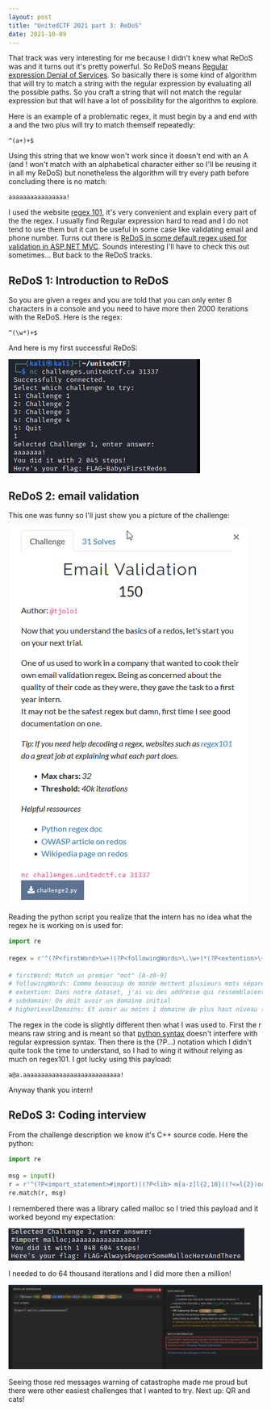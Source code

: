 ```yaml
---
layout: post
title: "UnitedCTF 2021 part 3: ReDoS"
date: 2021-10-09
---
```


That track was very interesting for me because I didn't knew what ReDoS was and it turns out it's pretty powerful. So ReDoS means [Regular expression Denial of Services](https://owasp.org/www-community/attacks/Regular_expression_Denial_of_Service_-_ReDoS). So basically there is some kind of algorithm that will try to match a string with the regular expression by evaluating all the possible paths. So you craft a string that will not match the regular expression but that will have a lot of possibility for the algorithm to explore. 

Here is an example of a problematic regex, it must begin by a and end with a and the two plus will try to match themself repeatedly:
````
^(a+)+$
````
Using this string that we know won't work since it doesn't end with an A (and ! won't match with an alphabetical character either so I'll be reusing it in all my ReDoS) but nonetheless the algorithm will try every path before concluding there is no match:
````
aaaaaaaaaaaaaaaa!
````
I used the website [regex 101](https://regex101.com/), it's very convenient and explain every part of the the regex. I usually find Regular expression hard to read and I do not tend to use them but it can be useful in some case like validating email and phone number. Turns out there is [ReDoS in some default regex used for validation in ASP.NET MVC](http://blog.malerisch.net/2015/09/net-mvc-redos-denial-of-service-vulnerability-cve-2015-2526.html). Sounds interesting I'll have to check this out sometimes... But back to the ReDoS tracks.

## ReDoS 1: Introduction to ReDoS

So you are given a regex and you are told that you can only enter 8 characters in a console and you need to have more then 2000 iterations with the ReDoS. Here is the regex:
````
^(\w*)+$
````
And here is my first successful ReDoS:

![baby-ReDoS](/assets/images/unitedctf2021/baby-redos.png)

## ReDoS 2: email validation

This one was funny so I'll just show you a picture of the challenge:

![ReDoS-mail-validation](/assets/images/unitedctf2021/redos2-mail-validation.png)

Reading the python script you realize that the intern has no idea what the regex he is working on is used for:

````python
import re

regex = r'^(?P<firstWord>\w+)(?P<followingWords>\.\w+)*(?P<extention>\+\w+)?@(?P<subdomain>\w+)(?P<higherLevelDomains>.\w+)+$'

# firstWord: Match un premier "mot" [A-z0-9]
# followingWords: Comme beaucoup de monde mettent plusieurs mots séparés par un ., on tente d'en matcher plusieurs.
# extention: Dans notre dataset, j'ai vu des addresse qui ressemblaient à ça: addresse+unMot@exemple.com aucune idée de ce que ça fait, mais faut le supporter.
# subdomain: On doit avoir un domaine initial
# higherLevelDomains: Et avoir au moins 1 domaine de plus haut niveau (séparé par un . à chaque fois)
````
The regex in the code is slightly different then what I was used to. First the r means raw string and is meant so that [python syntax](https://docs.python.org/3/library/re.html) doesn't interfere with regular expression syntax. Then there is the (?P<name>...) notation which I didn't quite took the time to understand, so I had to wing it without relying as much on regex101. I got lucky using this payload:
````
a@a.aaaaaaaaaaaaaaaaaaaaaaaaaaa!
````
Anyway thank you intern!

## ReDoS 3: Coding interview

From the challenge description we know it's C++ source code. Here the python:
````python
import re

msg = input()
r = r'^(?P<import_statement>#import)((?P<lib> m[a-z]l{2,10}((?<=l{2})oc))|.);(?(lib)[A-z =]*|[0-9])+$'
re.match(r, msg)
````
I remembered there was a library called malloc so I tried this payload and it worked beyond my expectation:

![ReDoS 1 million](/assets/images/unitedctf2021/redos3-one-million.png)

I needed to do 64 thousand iterations and I did more then a million! 

![ReDoS3 catastrophe](/assets/images/unitedctf2021/redos3-catastrophe.png)

Seeing those red messages warning of catastrophe made me proud but there were other easiest challenges that I wanted to try. Next up: QR and cats!
